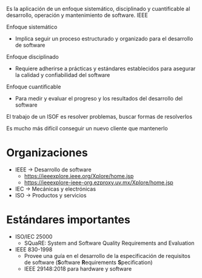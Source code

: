 Es la aplicación de un enfoque sistemático, disciplinado y cuantificable al desarrollo, operación y mantenimiento de software. IEEE

Enfoque sistemático
- Implica seguir un proceso estructurado y organizado para el desarrollo de software

Enfoque disciplinado
- Requiere adherirse a prácticas y estándares establecidos para asegurar la calidad y confiabilidad del software

Enfoque cuantificable
- Para medir y evaluar el progreso y los resultados del desarrollo del software

El trabajo de un ISOF es resolver problemas, buscar formas de resolverlos

Es mucho más difícil conseguir un nuevo cliente que mantenerlo

# Organizaciones
- IEEE -> Desarrollo de software
	- https://ieeexplore.ieee.org/Xplore/home.jsp
	- https://ieeexplore-ieee-org.ezproxy.uv.mx/Xplore/home.jsp
- IEC -> Mecánicas y electrónicas
- ISO -> Productos y servicios
# Estándares importantes
- ISO/IEC 25000
	- SQuaRE: System and Software Quality Requirements and Evaluation
- IEEE 830-1998
	- Provee una guía en el desarrollo de la especificación de requisitos de software (**S**oftware **R**equirements **S**pecification)
	- IEEE 29148:2018 para hardware y software
